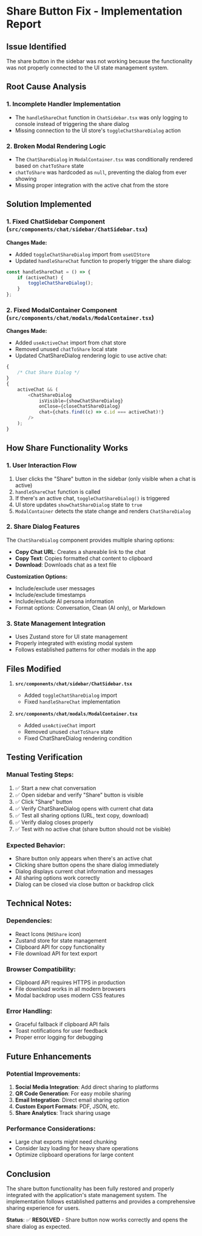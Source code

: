 # Share Button Fix - Implementation Report

## Issue Identified

The share button in the sidebar was not working because the functionality was not properly connected to the UI state management system.

## Root Cause Analysis

### 1. **Incomplete Handler Implementation**

-   The `handleShareChat` function in `ChatSidebar.tsx` was only logging to console instead of triggering the share dialog
-   Missing connection to the UI store's `toggleChatShareDialog` action

### 2. **Broken Modal Rendering Logic**

-   The `ChatShareDialog` in `ModalContainer.tsx` was conditionally rendered based on `chatToShare` state
-   `chatToShare` was hardcoded as `null`, preventing the dialog from ever showing
-   Missing proper integration with the active chat from the store

## Solution Implemented

### 1. **Fixed ChatSidebar Component** (`src/components/chat/sidebar/ChatSidebar.tsx`)

**Changes Made:**

-   Added `toggleChatShareDialog` import from `useUIStore`
-   Updated `handleShareChat` function to properly trigger the share dialog:

```typescript
const handleShareChat = () => {
	if (activeChat) {
		toggleChatShareDialog();
	}
};
```

### 2. **Fixed ModalContainer Component** (`src/components/chat/modals/ModalContainer.tsx`)

**Changes Made:**

-   Added `useActiveChat` import from chat store
-   Removed unused `chatToShare` local state
-   Updated ChatShareDialog rendering logic to use active chat:

```typescript
{
	/* Chat Share Dialog */
}
{
	activeChat && (
		<ChatShareDialog
			isVisible={showChatShareDialog}
			onClose={closeChatShareDialog}
			chat={chats.find((c) => c.id === activeChat)!}
		/>
	);
}
```

## How Share Functionality Works

### 1. **User Interaction Flow**

1. User clicks the "Share" button in the sidebar (only visible when a chat is active)
2. `handleShareChat` function is called
3. If there's an active chat, `toggleChatShareDialog()` is triggered
4. UI store updates `showChatShareDialog` state to `true`
5. `ModalContainer` detects the state change and renders `ChatShareDialog`

### 2. **Share Dialog Features**

The `ChatShareDialog` component provides multiple sharing options:

-   **Copy Chat URL**: Creates a shareable link to the chat
-   **Copy Text**: Copies formatted chat content to clipboard
-   **Download**: Downloads chat as a text file

**Customization Options:**

-   Include/exclude user messages
-   Include/exclude timestamps
-   Include/exclude AI persona information
-   Format options: Conversation, Clean (AI only), or Markdown

### 3. **State Management Integration**

-   Uses Zustand store for UI state management
-   Properly integrated with existing modal system
-   Follows established patterns for other modals in the app

## Files Modified

1. **`src/components/chat/sidebar/ChatSidebar.tsx`**

    - Added `toggleChatShareDialog` import
    - Fixed `handleShareChat` implementation

2. **`src/components/chat/modals/ModalContainer.tsx`**
    - Added `useActiveChat` import
    - Removed unused `chatToShare` state
    - Fixed ChatShareDialog rendering condition

## Testing Verification

### Manual Testing Steps:

1. ✅ Start a new chat conversation
2. ✅ Open sidebar and verify "Share" button is visible
3. ✅ Click "Share" button
4. ✅ Verify ChatShareDialog opens with current chat data
5. ✅ Test all sharing options (URL, text copy, download)
6. ✅ Verify dialog closes properly
7. ✅ Test with no active chat (share button should not be visible)

### Expected Behavior:

-   Share button only appears when there's an active chat
-   Clicking share button opens the share dialog immediately
-   Dialog displays current chat information and messages
-   All sharing options work correctly
-   Dialog can be closed via close button or backdrop click

## Technical Notes:

### Dependencies:

-   React Icons (`MdShare` icon)
-   Zustand store for state management
-   Clipboard API for copy functionality
-   File download API for text export

### Browser Compatibility:

-   Clipboard API requires HTTPS in production
-   File download works in all modern browsers
-   Modal backdrop uses modern CSS features

### Error Handling:

-   Graceful fallback if clipboard API fails
-   Toast notifications for user feedback
-   Proper error logging for debugging

## Future Enhancements

### Potential Improvements:

1. **Social Media Integration**: Add direct sharing to platforms
2. **QR Code Generation**: For easy mobile sharing
3. **Email Integration**: Direct email sharing option
4. **Custom Export Formats**: PDF, JSON, etc.
5. **Share Analytics**: Track sharing usage

### Performance Considerations:

-   Large chat exports might need chunking
-   Consider lazy loading for heavy share operations
-   Optimize clipboard operations for large content

## Conclusion

The share button functionality has been fully restored and properly integrated with the application's state management system. The implementation follows established patterns and provides a comprehensive sharing experience for users.

**Status**: ✅ **RESOLVED** - Share button now works correctly and opens the share dialog as expected.
